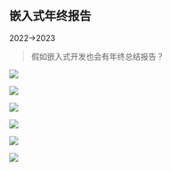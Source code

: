 ## 嵌入式年终报告
2022->2023

> 假如嵌入式开发也会有年终总结报告？

![](https://github.com/simonire/Embedded-Year-end-Summary/blob/main/jpg/1.jpg)

![](https://github.com/simonire/Embedded-Year-end-Summary/blob/main/jpg/2.jpg)

![](https://github.com/simonire/Embedded-Year-end-Summary/blob/main/jpg/3.jpg)

![](https://github.com/simonire/Embedded-Year-end-Summary/blob/main/jpg/4.jpg)

![](https://github.com/simonire/Embedded-Year-end-Summary/blob/main/jpg/5.jpg)

![](https://github.com/simonire/Embedded-Year-end-Summary/blob/main/jpg/6.jpg)
